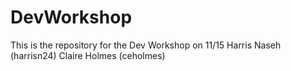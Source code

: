# DevWorkshop
This is the repository for the Dev Workshop on 11/15
Harris Naseh (harrisn24)
Claire Holmes (ceholmes)